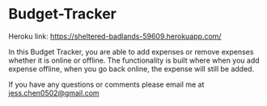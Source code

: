 # Budget-Tracker

Heroku link: https://sheltered-badlands-59609.herokuapp.com/

In this Budget Tracker, you are able to add expenses or remove expenses whether it is online or offline. The functionality is built where when you add expense offline, when you go back online, the expense will still be added. 



If you have any questions or comments please email me at jess.chen0502@gmail.com